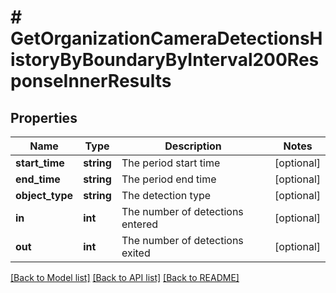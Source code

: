 # # GetOrganizationCameraDetectionsHistoryByBoundaryByInterval200ResponseInnerResults

## Properties

Name | Type | Description | Notes
------------ | ------------- | ------------- | -------------
**start_time** | **string** | The period start time | [optional]
**end_time** | **string** | The period end time | [optional]
**object_type** | **string** | The detection type | [optional]
**in** | **int** | The number of detections entered | [optional]
**out** | **int** | The number of detections exited | [optional]

[[Back to Model list]](../../README.md#models) [[Back to API list]](../../README.md#endpoints) [[Back to README]](../../README.md)
